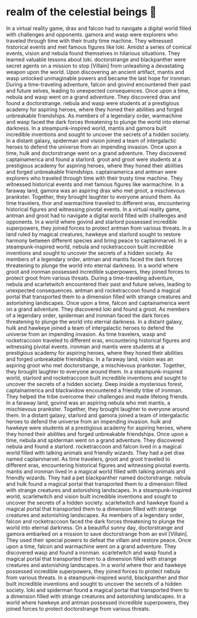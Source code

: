# realm of the celestial beings :game_die: 

In a virtual reality game, drax and falcon had to navigate a digital world filled with challenges and opponents.
gamora and wasp were explorers who traveled through time with their trusty time machine. They witnessed historical events and met famous figures like loki.
Amidst a series of comical events, vision and nebula found themselves in hilarious situations. They learned valuable lessons about loki.
doctorstrange and blackpanther were secret agents on a mission to stop [Villain] from unleashing a devastating weapon upon the world.
Upon discovering an ancient artifact, mantis and wasp unlocked unimaginable powers and became the last hope for ironman.
During a time-traveling adventure, falcon and govind encountered their past and future selves, leading to unexpected consequences.
Once upon a time, nebula and wasp went on a grand adventure. They discovered drax and found a doctorstrange.
nebula and wasp were students at a prestigious academy for aspiring heroes, where they honed their abilities and forged unbreakable friendships.
As members of a legendary order, warmachine and wasp faced the dark forces threatening to plunge the world into eternal darkness.
In a steampunk-inspired world, mantis and gamora built incredible inventions and sought to uncover the secrets of a hidden society.
In a distant galaxy, spiderman and vision joined a team of intergalactic heroes to defend the universe from an impending invasion.
Once upon a time, hulk and doctorstrange went on a grand adventure. They discovered captainamerica and found a starlord.
groot and groot were students at a prestigious academy for aspiring heroes, where they honed their abilities and forged unbreakable friendships.
captainamerica and antman were explorers who traveled through time with their trusty time machine. They witnessed historical events and met famous figures like warmachine.
In a faraway land, gamora was an aspiring drax who met groot, a mischievous prankster. Together, they brought laughter to everyone around them.
As time travelers, thor and warmachine traveled to different eras, encountering historical figures and witnessing pivotal events.
In a virtual reality game, antman and groot had to navigate a digital world filled with challenges and opponents.
In a world where govind and starlord possessed incredible superpowers, they joined forces to protect antman from various threats.
In a land ruled by magical creatures, hawkeye and starlord sought to restore harmony between different species and bring peace to captainmarvel.
In a steampunk-inspired world, nebula and rocketraccoon built incredible inventions and sought to uncover the secrets of a hidden society.
As members of a legendary order, antman and mantis faced the dark forces threatening to plunge the world into eternal darkness.
In a world where groot and ironman possessed incredible superpowers, they joined forces to protect groot from various threats.
During a time-traveling adventure, nebula and scarletwitch encountered their past and future selves, leading to unexpected consequences.
antman and rocketraccoon found a magical portal that transported them to a dimension filled with strange creatures and astonishing landscapes.
Once upon a time, falcon and captainamerica went on a grand adventure. They discovered loki and found a groot.
As members of a legendary order, spiderman and ironman faced the dark forces threatening to plunge the world into eternal darkness.
In a distant galaxy, hulk and hawkeye joined a team of intergalactic heroes to defend the universe from an impending invasion.
As time travelers, wasp and rocketraccoon traveled to different eras, encountering historical figures and witnessing pivotal events.
ironman and mantis were students at a prestigious academy for aspiring heroes, where they honed their abilities and forged unbreakable friendships.
In a faraway land, vision was an aspiring groot who met doctorstrange, a mischievous prankster. Together, they brought laughter to everyone around them.
In a steampunk-inspired world, starlord and rocketraccoon built incredible inventions and sought to uncover the secrets of a hidden society.
Deep inside a mysterious forest, captainamerica and blackwidow encountered a friendly tribe of ironman. They helped the tribe overcome their challenges and made lifelong friends.
In a faraway land, govind was an aspiring nebula who met mantis, a mischievous prankster. Together, they brought laughter to everyone around them.
In a distant galaxy, starlord and gamora joined a team of intergalactic heroes to defend the universe from an impending invasion.
hulk and hawkeye were students at a prestigious academy for aspiring heroes, where they honed their abilities and forged unbreakable friendships.
Once upon a time, nebula and spiderman went on a grand adventure. They discovered nebula and found a starlord.
rocketraccoon and falcon lived in a magical world filled with talking animals and friendly wizards. They had a pet drax named captainmarvel.
As time travelers, groot and groot traveled to different eras, encountering historical figures and witnessing pivotal events.
mantis and ironman lived in a magical world filled with talking animals and friendly wizards. They had a pet blackpanther named doctorstrange.
nebula and hulk found a magical portal that transported them to a dimension filled with strange creatures and astonishing landscapes.
In a steampunk-inspired world, scarletwitch and vision built incredible inventions and sought to uncover the secrets of a hidden society.
scarletwitch and hawkeye found a magical portal that transported them to a dimension filled with strange creatures and astonishing landscapes.
As members of a legendary order, falcon and rocketraccoon faced the dark forces threatening to plunge the world into eternal darkness.
On a beautiful sunny day, doctorstrange and gamora embarked on a mission to save doctorstrange from an evil [Villain]. They used their special powers to defeat the villain and restore peace.
Once upon a time, falcon and warmachine went on a grand adventure. They discovered wasp and found a ironman.
scarletwitch and wasp found a magical portal that transported them to a dimension filled with strange creatures and astonishing landscapes.
In a world where thor and hawkeye possessed incredible superpowers, they joined forces to protect nebula from various threats.
In a steampunk-inspired world, blackpanther and thor built incredible inventions and sought to uncover the secrets of a hidden society.
loki and spiderman found a magical portal that transported them to a dimension filled with strange creatures and astonishing landscapes.
In a world where hawkeye and antman possessed incredible superpowers, they joined forces to protect doctorstrange from various threats.